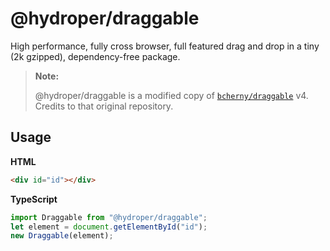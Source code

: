 # @hydroper/draggable

High performance, fully cross browser, full featured drag and drop in a tiny (2k gzipped), dependency-free package.

> **Note:**
>
> @hydroper/draggable is a modified copy of [`bcherny/draggable`](https://github.com/bcherny/draggable) v4. Credits to that original repository.

## Usage

**HTML**

```html
<div id="id"></div>
```

**TypeScript**

```js
import Draggable from "@hydroper/draggable";
let element = document.getElementById("id");
new Draggable(element);
```